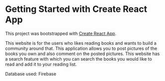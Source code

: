# Getting Started with Create React App

This project was bootstrapped with [Create React App](https://github.com/facebook/create-react-app).


This website is for the users who likes reading books and wants to build a community around that. This application allows you to post pictures of the books you own and also comment on the posted pictures. This website has a search feature with which you can search the books you would like to read and add it to your reading list.


Database used:
Firebase